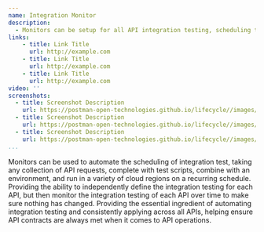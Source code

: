 ```yaml
---
name: Integration Monitor
description: 
  - Monitors can be setup for all API integration testing, scheduling the run of integrations tests when needed, making sure that each individual API is regularly certified as working as expected, ensuring that APIs do not become a liability due to changes, but also keeping all APIs compliant with the latest level of integration testing that is occurring across an entire organization.
links:
    - title: Link Title
      url: http://example.com
    - title: Link Title
      url: http://example.com
    - title: Link Title
      url: http://example.com            
video: ''
screenshots:
  - title: Screenshot Description
    url: https://postman-open-technologies.github.io/lifecycle//images/postman-screenshot.png          
  - title: Screenshot Description
    url: https://postman-open-technologies.github.io/lifecycle//images/postman-screenshot.png  
  - title: Screenshot Description
    url: https://postman-open-technologies.github.io/lifecycle//images/postman-screenshot.png   
...
```

Monitors can be used to automate the scheduling of integration test, taking any collection of API requests, complete with test scripts, combine with an environment, and run in a variety of cloud regions on a recurring schedule. Providing the ability to independently define the integration testing for each API, but then monitor the integration testing of each API over time to make sure nothing has changed. Providing the essential ingredient of automating integration testing and consistently applying across all APIs, helping ensure API contracts are always met when it comes to API operations.
